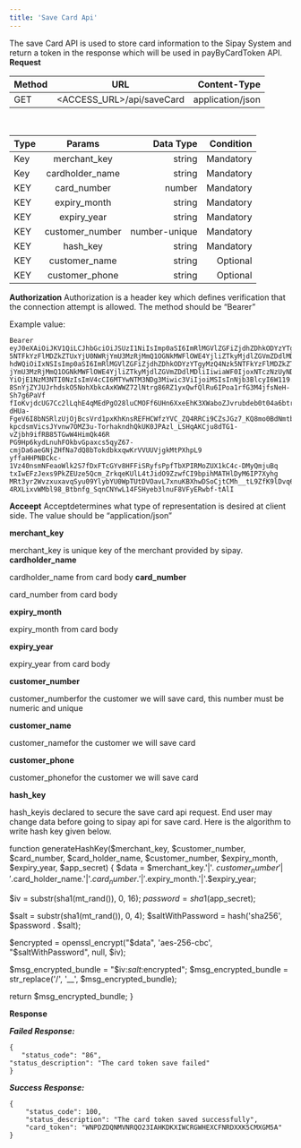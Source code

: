 ```yaml
---
title: 'Save Card Api'
---
```


The save Card API is used to store card information to the Sipay System and return a token in
the response which will be used in payByCardToken API.
**Request**

| Method                        | URL                         | Content-Type |
| :-------------------------- | :---------------------------: | -------------------: |
| GET | <ACCESS_URL>/api/saveCard | application/json |

</br>

| Type                        | Params                         | Data Type         | Condition         |
| :-------------------------- | :---------------------------: | -------------------: | -------------------: |
| Key | merchant_key | string | Mandatory |
| Key | cardholder_name | string | Mandatory |
| KEY | card_number | number | Mandatory |
| KEY | expiry_month | string | Mandatory |
| KEY | expiry_year | string | Mandatory  |
| KEY | customer_number | number-unique | Mandatory |
| KEY | hash_key | string | Mandatory |
| KEY | customer_name | string | Optional |
| KEY | customer_phone | string | Optional |

**Authorization**
Authorization  is a header key which defines verification that the connection attempt is allowed. The method should  be “Bearer”

Example value:

``` markup
Bearer eyJ0eXAiOiJKV1QiLCJhbGciOiJSUzI1NiIsImp0aSI6ImRlMGVlZGFiZjdhZDhkODYzYTgyMzQ4Nzk
5NTFkYzFlMDZkZTUxYjU0NWRjYmU3MzRjMmQ1OGNkMWFlOWE4YjliZTkyMjdlZGVmZDdlMDliIn0.eyJ
hdWQiOiIxNSIsImp0aSI6ImRlMGVlZGFiZjdhZDhkODYzYTgyMzQ4Nzk5NTFkYzFlMDZkZTUxYjU0NWR
jYmU3MzRjMmQ1OGNkMWFlOWE4YjliZTkyMjdlZGVmZDdlMDliIiwiaWF0IjoxNTczNzUyNDcyLCJuYm
YiOjE1NzM3NTI0NzIsImV4cCI6MTYwNTM3NDg3Miwic3ViIjoiMSIsInNjb3BlcyI6W119.mDtdzcv15p
8SnYjZYJUJrhdskO5NohXbkcAxKWWZ72lNtrg86RZ1yxQwfQlRu6IPoa1rfG3M4jfsNeH-Sh7g6PaVf
fIoKvjdcUG7Cc2lLqhE4qMEdPgO28luCMOFf6UHn6XxeEhK3XWaboZJvrubdeb0t04a6btr
dHUa-FgeV6I8bNSRlzUjOjBcsVrd1pxKhKnsREFHCWfzYVC_ZQ4RRCi9CZsJGz7_KQ8mo0BdNmtbNKwfvY
kpcdsmVicsJYvnw7OMZ3u-TorhakndhQkUK0JPAzl_LSHqAKCju8dTG1-vZjbh9ifRB85TGwW4HimQk46R
PG9Hp6kydLnuhFOkbvGpaxcs5qyZ67-cmjDa6aeGNjZHfNa7dQ8bTokdbkxqwKrVVUUVjgkMtPXhpL9
yffaHHPNBCkc-1Vz40nsmNFeaoWlk2S7fDxFTcGYv8HFFiSRyfsPpfTbXPIRMoZUX1kC4c-DMyQmjuBq
txIwEFzJexs9PkZEUze5Qcm_ZrkqeKUlL4tJidO9ZzwfCI9bpihMATHlDyM6IP7Xyhg
MRt3yr2WvzxuxavqSyu09YlybYU0WpTUtDVOavL7xnuKBXhwDSoCjtCMh__tL9ZfK9lDvq6mrHQ5Z
4RXLixvWMbl98_Btbnfg_SqnCNYwL14FSHyeb3lnuF8VFyERwbf-tAlI
```
**Acceept**
Acceptdetermines what type of representation is desired at client side. The value should be “application/json”

**merchant_key**

merchant_key is unique key of the merchant provided by  sipay.
**cardholder_name**

cardholder_name from card body
**card_number**

card_number from card body

**expiry_month**

expiry_month from card body

**expiry_year**

expiry_year from card body

**customer_number**

customer_numberfor the customer we will save card, this number must be numeric and unique

**customer_name**

customer_namefor the customer we will save card

**customer_phone**

customer_phonefor the customer we will save card

**hash_key**

hash_keyis declared to secure the save card api request. End user may change data before going to
sipay api for save card. Here is the algorithm to write hash key given below.

function generateHashKey($merchant_key, $customer_number, $card_number, $card_holder_name, $customer_number,
   $expiry_month, $expiry_year, $app_secret)
   {
     $data = $merchant_key.'|'. $customer_number '|'.$card_holder_name.'|'.$card_number.'|'.$expiry_month.'|'.$expiry_year;

$iv = substr(sha1(mt_rand()), 0, 16);
$password = sha1($app_secret);

$salt = substr(sha1(mt_rand()), 0, 4);
$saltWithPassword = hash('sha256', $password . $salt);

$encrypted = openssl_encrypt("$data", 'aes-256-cbc', "$saltWithPassword", null, $iv);

$msg_encrypted_bundle = "$iv:$salt:$encrypted";
$msg_encrypted_bundle = str_replace('/', '__', $msg_encrypted_bundle);

return $msg_encrypted_bundle;
}

**Response**

**_Failed Response:_**

``` markup
{
   "status_code": "86",
"status_description": "The card token save failed"
}

```



**_Success Response:_**

``` markup
{
    "status_code": 100,
    "status_description": "The card token saved successfully",
    "card_token": "WNPDZDQNMVNRQO23IAHKDKXIWCRGWHEXCFNRDXXK5CMXGM5A"
}
```
